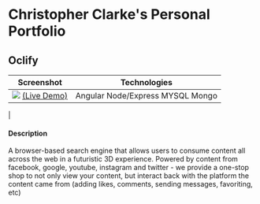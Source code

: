 
# Christopher Clarke's Personal Portfolio

## Oclify
| Screenshot | Technologies|
|--|--|
| ![](https://user-images.githubusercontent.com/5151401/69593792-2274e100-0faf-11ea-9580-996c4b0a7a4e.png) [(Live Demo)](https://drive.google.com/file/d/1EhOi4i0NpxJPO7wIZ8-glcu51W6VigFm/view?usp=sharing)| Angular Node/Express MYSQL Mongo
 |
#### Description
A browser-based search engine that allows users to consume content all across the web in a futuristic 3D experience. Powered by content from facebook, google, youtube, instagram and twitter - we provide a one-stop shop to not only view your content, but interact back with the platform the content came from (adding likes, comments, sending messages, favoriting, etc)
